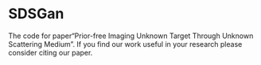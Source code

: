 # SDSGan
The code for paper“Prior-free Imaging Unknown Target Through Unknown Scattering Medium”.
If you find our work useful in your research please consider citing our paper.
